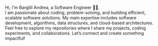 Hi, I'm Bargilli Andrea, a Software Engineer 👨‍💻.  
I am passionate about coding, problem-solving, and building efficient, scalable software solutions. My main expertise includes software development, algorithms, data structures, and cloud-based architectures. Feel free to explore my repositories where I share my projects, coding experiments, and collaborations. Let’s connect and create something impactful!
